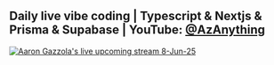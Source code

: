 ## Daily live vibe coding | Typescript & Nextjs & Prisma & Supabase | YouTube: [@AzAnything](https://www.youtube.com/@AzAnything)
[![Aaron Gazzola's live upcoming stream 8-Jun-25](https://github.com/user-attachments/assets/dc23efc9-2638-4535-8aed-991d8d1fd5b5)](https://www.youtube.com/@AzAnything)
